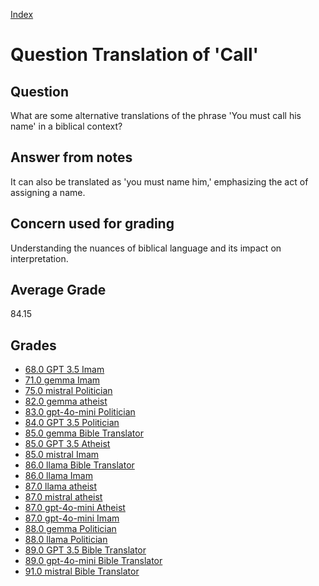 
[Index](../../index.md)
# Question Translation of 'Call'
## Question
What are some alternative translations of the phrase 'You must call his name' in a biblical context?

## Answer from notes
It can also be translated as 'you must name him,' emphasizing the act of assigning a name.

## Concern used for grading
Understanding the nuances of biblical language and its impact on interpretation.

## Average Grade
84.15

## Grades
 * [68.0 GPT 3.5 Imam](../answers/GPT_3.5_Imam/Translation_of__Call_.md)
 * [71.0 gemma Imam](../answers/gemma_Imam/Translation_of__Call_.md)
 * [75.0 mistral Politician](../answers/mistral_Politician/Translation_of__Call_.md)
 * [82.0 gemma atheist](../answers/gemma_atheist/Translation_of__Call_.md)
 * [83.0 gpt-4o-mini Politician](../answers/gpt-4o-mini_Politician/Translation_of__Call_.md)
 * [84.0 GPT 3.5 Politician](../answers/GPT_3.5_Politician/Translation_of__Call_.md)
 * [85.0 gemma Bible Translator](../answers/gemma_Bible_Translator/Translation_of__Call_.md)
 * [85.0 GPT 3.5 Atheist](../answers/GPT_3.5_Atheist/Translation_of__Call_.md)
 * [85.0 mistral Imam](../answers/mistral_Imam/Translation_of__Call_.md)
 * [86.0 llama Bible Translator](../answers/llama_Bible_Translator/Translation_of__Call_.md)
 * [86.0 llama Imam](../answers/llama_Imam/Translation_of__Call_.md)
 * [87.0 llama atheist](../answers/llama_atheist/Translation_of__Call_.md)
 * [87.0 mistral atheist](../answers/mistral_atheist/Translation_of__Call_.md)
 * [87.0 gpt-4o-mini Atheist](../answers/gpt-4o-mini_Atheist/Translation_of__Call_.md)
 * [87.0 gpt-4o-mini Imam](../answers/gpt-4o-mini_Imam/Translation_of__Call_.md)
 * [88.0 gemma Politician](../answers/gemma_Politician/Translation_of__Call_.md)
 * [88.0 llama Politician](../answers/llama_Politician/Translation_of__Call_.md)
 * [89.0 GPT 3.5 Bible Translator](../answers/GPT_3.5_Bible_Translator/Translation_of__Call_.md)
 * [89.0 gpt-4o-mini Bible Translator](../answers/gpt-4o-mini_Bible_Translator/Translation_of__Call_.md)
 * [91.0 mistral Bible Translator](../answers/mistral_Bible_Translator/Translation_of__Call_.md)
